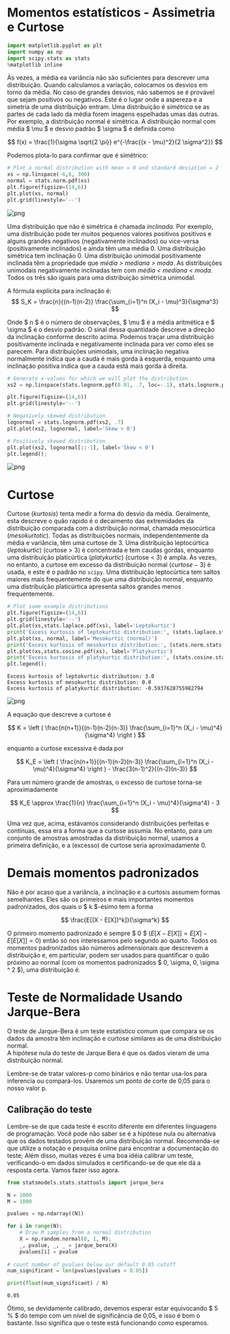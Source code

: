 # Momentos estatísticos - Assimetria e Curtose


```python
import matplotlib.pyplot as plt
import numpy as np
import scipy.stats as stats
%matplotlib inline
```

Às vezes, a média ea variância não são suficientes para descrever uma distribuição. Quando calculamos a variação, colocamos os desvios em torno da média. No caso de grandes desvios, não sabemos se é provável que sejam positivos ou negativos. Este é o lugar onde a aspereza e a simetria de uma distribuição entram. Uma distribuição é *simétrica* se as partes de cada lado da média forem imagens espelhadas umas das outras. Por exemplo, a distribuição normal é simétrica. A distribuição normal com média $ \mu $ e desvio padrão $ \sigma $ é definida como

$$ f(x) = \frac{1}{\sigma \sqrt{2 \pi}} e^{-\frac{(x - \mu)^2}{2 \sigma^2}} $$

Podemos plota-lo para confirmar que é simétrico:


```python
# Plot a normal distribution with mean = 0 and standard deviation = 2
xs = np.linspace(-6,6, 300)
normal = stats.norm.pdf(xs)
plt.figure(figsize=(14,6))
plt.plot(xs, normal)
plt.grid(linestyle='--')
```


![png](stat_moments_files/stat_moments_3_0.png)


Uma distribuição que não é simétrica é chamada *inclinada*. Por exemplo, uma distribuição pode ter muitos pequenos valores positivos positivos e alguns grandes negativos (negativamente inclinados) ou vice-versa (positivamente inclinados) e ainda têm uma média 0. Uma distribuição simétrica tem inclinação 0. Uma distribuição unimodal positivamente inclinada têm a propriedade que *média > mediana > moda*. As distribuições unimodais negativamente inclinadas tem com *média < mediana < moda*. Todos os três são iguais para uma distribuição simétrica unimodal.

A fórmula explícita para inclinação é:
$$ S_K = \frac{n}{(n-1)(n-2)} \frac{\sum_{i=1}^n (X_i - \mu)^3}{\sigma^3} $$

Onde $ n $ é o número de observações, $ \mu $ é a média aritmética e $ \sigma $ é o desvio padrão. O sinal dessa quantidade descreve a direção da inclinação conforme descrito acima. Podemos traçar uma distribuição positivamente inclinada e negativamente inclinada para ver como eles se parecem. Para distribuições unimodais, uma inclinação negativa normalmente indica que a cauda é mais gorda à esquerda, enquanto uma inclinação positiva indica que a cauda está mais gorda à direita.


```python
# Generate x-values for which we will plot the distribution
xs2 = np.linspace(stats.lognorm.ppf(0.01, .7, loc=-.1), stats.lognorm.ppf(0.99, .7, loc=-.1), 150)

plt.figure(figsize=(14,6))
plt.grid(linestyle='--')

# Negatively skewed distribution
lognormal = stats.lognorm.pdf(xs2, .7)
plt.plot(xs2, lognormal, label='Skew > 0')

# Positively skewed distribution
plt.plot(xs2, lognormal[::-1], label='Skew < 0')
plt.legend();
```


![png](stat_moments_files/stat_moments_5_0.png)


# Curtose

Curtose (*kurtosis*) tenta medir a forma do desvio da média. Geralmente, esta descreve o quão rapido é o decaimento das extremidades da distribuição comparada com a distribuição normal, chamada mesocúrtica (*mesokurtotic*). Todas as distribuições normais, independentemente da média e variância, têm uma curtose de 3. Uma distribuição leptocúrtica (*leptokurtic*) (curtose > 3) é concentrada e tem caudas gordas, enquanto uma distribuição platicúrtica (*platykurtic*) (curtose < 3) é ampla. Às vezes, no entanto, a curtose em excesso da distribuição normal ($curtose - 3$) é usada, e este é o padrão no `scipy`. Uma distribuição leptocúrtica tem saltos maiores mais frequentemente do que uma distribuição normal, enquanto uma distribuição platicúrtica apresenta saltos grandes menos frequentemente.


```python
# Plot some example distributions
plt.figure(figsize=(14,6))
plt.grid(linestyle='--')
plt.plot(xs,stats.laplace.pdf(xs), label='Leptokurtic')
print('Excess kurtosis of leptokurtic distribution:', (stats.laplace.stats(moments='k')))
plt.plot(xs, normal, label='Mesokurtic (normal)')
print('Excess kurtosis of mesokurtic distribution:', (stats.norm.stats(moments='k')))
plt.plot(xs,stats.cosine.pdf(xs), label='Platykurtic')
print('Excess kurtosis of platykurtic distribution:', (stats.cosine.stats(moments='k')))
plt.legend();
```

    Excess kurtosis of leptokurtic distribution: 3.0
    Excess kurtosis of mesokurtic distribution: 0.0
    Excess kurtosis of platykurtic distribution: -0.5937628755982794



![png](stat_moments_files/stat_moments_7_1.png)


A equação que descreve a curtose é  

$$ K = \left ( \frac{n(n+1)}{(n-1)(n-2)(n-3)} \frac{\sum_{i=1}^n (X_i - \mu)^4}{\sigma^4} \right ) $$

enquanto a curtose excessiva é dada por  

$$ K_E = \left ( \frac{n(n+1)}{(n-1)(n-2)(n-3)} \frac{\sum_{i=1}^n (X_i - \mu)^4}{\sigma^4} \right ) - \frac{3(n-1)^2}{(n-2)(n-3)} $$

Para um número grande de amostras, o excesso de curtose torna-se aproximadamente  

$$ K_E \approx \frac{1}{n} \frac{\sum_{i=1}^n (X_i - \mu)^4}{\sigma^4} - 3 $$

Uma vez que, acima, estávamos considerando distribuições perfeitas e contínuas, essa era a forma que a curtose assumia. No entanto, para um conjunto de amostras amostradas da distribuição normal, usamos a primeira definição, e a (excesso) de curtose seria aproximadamente 0.

# Demais momentos padronizados

Não é por acaso que a variância, a inclinação e a curtosis assumem formas semelhantes. Eles são os primeiros e mais importantes momentos padronizados, dos quais o $ k $-ésimo tem a forma

$$ \frac{E[(X - E[X])^k]}{\sigma^k} $$

O primeiro momento padronizado é sempre $ 0 $ $(E[X - E[X]] = E[X] - E[E[X]] = 0)$ então só nos interessamos pelo segundo ao quarto. Todos os momentos padronizados são números adimensionais que descrevem a distribuição e, em particular, podem ser usados para quantificar o quão próximo ao normal (com os momentos padronizados $ 0, \sigma, 0, \sigma ^ 2 $), uma distribuição é.

# Teste de Normalidade Usando Jarque-Bera

O teste de Jarque-Bera é um teste estatístico comum que compara se os dados da amostra têm inclinação e curtose similares as de uma distribuição normal.  
A hipótese nula do teste de Jarque Bera é que os dados vieram de uma distribuição normal.

Lembre-se de tratar valores-p como binários e não tentar usa-los para inferencia ou compará-los. Usaremos um ponto de corte de 0,05 para o nosso valor p.

## Calibração do teste

Lembre-se de que cada teste é escrito diferente em diferentes linguagens de programação. Você pode não saber se é a hipótese nula ou alternativa que os dados testados provêm de uma distribuição normal. Recomenda-se que utilize a notação e pesquisa online para encontrar a documentação do teste; Além disso, muitas vezes é uma boa idéia calibrar um teste, verificando-o em dados simulados e certificando-se de que ele dá a resposta certa. Vamos fazer isso agora.


```python
from statsmodels.stats.stattools import jarque_bera

N = 1000
M = 1000

pvalues = np.ndarray((N))

for i in range(N):
    # Draw M samples from a normal distribution 
    X = np.random.normal(0, 1, M);
    _, pvalue, _, _ = jarque_bera(X)
    pvalues[i] = pvalue
    
# count number of pvalues below our default 0.05 cutoff
num_significant = len(pvalues[pvalues < 0.05])

print(float(num_significant) / N)
```

    0.05


Ótimo, se devidamente calibrado, devemos esperar estar equivocando $ 5 \% $ do tempo com um nível de significância de 0,05, e isso é bom o bastante. Isso significa que o teste está funcionando como esperamos.
